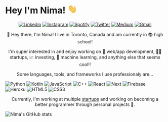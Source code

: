 
<h1>Hey I'm Nima! <img src="https://raw.githubusercontent.com/ABSphreak/ABSphreak/master/gifs/Hi.gif" width="30px"> </h1>

<p align="center">
<a href=https://www.linkedin.com/in/nima-pourjafar-8719a21a6//"><img src="https://img.shields.io/badge/-NimaPourjafar-1A1B27?style=for-the-badge&amp;logo=Linkedin&amp;logoColor=white&amp;link=https://www.linkedin.com/in/nima-pourjafar-8719a21a6/" alt="Linkedin"></a>
<a href="https://www.instagram.com/nima.pourjafar/"><img src="https://img.shields.io/badge/-nima.pourjafar-9631cc?style=for-the-badge&amp;logo=Instagram&amp;logoColor=white&amp;link=https://www.instagram.com/nima.pourjafar/"alt="Instagram"></a>
<a href="https://open.spotify.com/user/xgoldengamerx"><img src="https://img.shields.io/badge/-xgoldengamerx-38B9AB?style=for-the-badge&amp;logo=Spotify&amp;logoColor=white&amp;link=https://open.spotify.com/user/xgoldengamerx" alt="Spotify"></a>
<a href="https://twitter.com/PourjafarNima"><img src="https://img.shields.io/badge/-pourjafarnima-628FDB?style=for-the-badge&amp;logo=Twitter&amp;logoColor=white&amp;link=https://twitter.com/PourjafarNima" alt="Twitter"></a>
<a href="https://nimapourjafar.medium.com/"><img src="https://img.shields.io/badge/-nimapourjafar-2A3752?style=for-the-badge&amp;logo=Medium&amp;logoColor=white&amp;link=https://nimapourjafar.medium.com/" alt="Medium"></a>
<a href="mailto:nima.pourjafar123@gmail.com"><img src="https://img.shields.io/badge/-nima.pourjafar123@gmail.com-610cff?style=for-the-badge&amp;logo=Gmail&amp;logoColor=white&amp;link=mailto:nima.pourjafar123@gmail.com" alt="Gmail"></a>
</p>

<p align="center">📣 Hey there, I'm Nima! I live in  Toronto, Canada and am currently in 📚 high school!</p>

<p align="center">I'm super interested in and enjoy working on 📱 web/app development, 🧑‍💻 startups, 📈 investing, 🤖 machine learning, and anything else that seems cool‼️</p>

<p align="center">Some languages, tools, and frameworks I use professionaly are...</p>

![Python](https://img.shields.io/badge/-Python-000000?style=flat&logo=python)
![Kotlin](https://img.shields.io/badge/-Kotlin-000000?style=flat&logo=kotlin)
![JavaScript](https://img.shields.io/badge/-JavaScript-000000?style=flat&logo=javascript)
![C++](https://img.shields.io/badge/-C++-000000?style=flat&logo=c%2B%2B)
![React](https://img.shields.io/badge/-React-000000?style=flat&logo=React&logoColor=4285F4)
![Next](https://img.shields.io/badge/-Next.js-000000?style=flat&logo=Next&logoColor=339933)
![Firebase](https://img.shields.io/badge/-Firebase-000000?style=flat&logo=firebase)
![Heroku](https://img.shields.io/badge/-Heroku-000000?style=flat&logo=heroku)
![HTML5](https://img.shields.io/badge/-HTML5-000000?style=flat&logo=HTML5)
![CSS3](https://img.shields.io/badge/-CSS3-000000?style=flat&logo=CSS3)

<p align="center">Currently, I'm working at multiple <a href=https://www.linkedin.com/in/nima-pourjafar-8719a21a6//>startups</a>  and working on becoming a better programmer through personal projects 🧠.</p>


![Nima's GitHub stats](https://github-readme-stats.vercel.app/api?username=nimapourjafar&count_private=true&theme=tokyonight)

